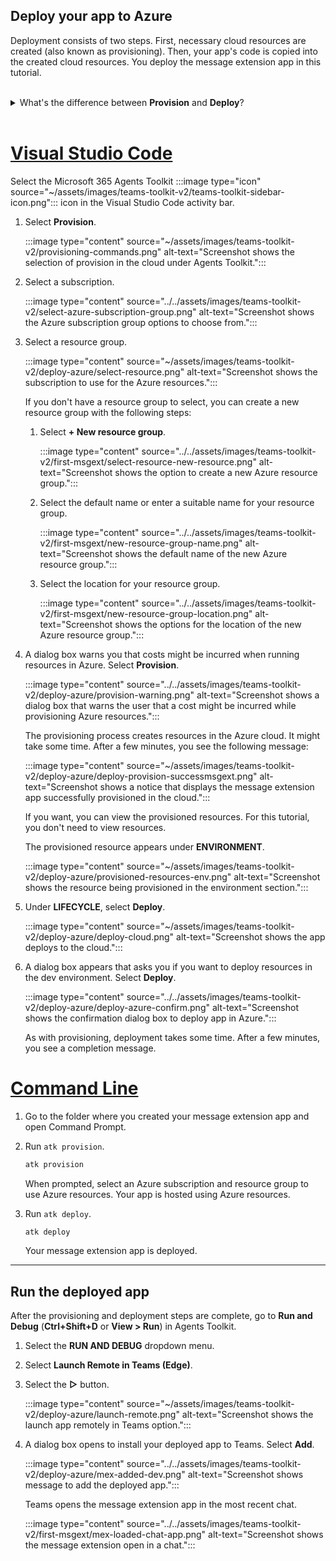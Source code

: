 ## Deploy your app to Azure

Deployment consists of two steps. First, necessary cloud resources are created (also known as provisioning). Then, your app's code is copied into the created cloud resources. You deploy the message extension app in this tutorial.
<br>
<br>
<details>
<summary>What's the difference between <b>Provision</b> and <b>Deploy</b>?</summary>
<br>
The <b>Provision</b> step creates resources in Azure and Microsoft 365 for your app, but no code (such as HTML, CSS, or JavaScript) is copied to the resources. The <b>Deploy</b> step copies the code for your app to the resources you created during the provision step. It's common to deploy multiple times without provisioning new resources. Since the provision step takes some time to complete, it's separate from the deployment step.
</details>
<br>

# [Visual Studio Code](#tab/vsc4)

Select the Microsoft 365 Agents Toolkit :::image type="icon" source="~/assets/images/teams-toolkit-v2/teams-toolkit-sidebar-icon.png"::: icon in the Visual Studio Code activity bar.

1. Select **Provision**.

   :::image type="content" source="~/assets/images/teams-toolkit-v2/provisioning-commands.png" alt-text="Screenshot shows the selection of provision in the cloud under Agents Toolkit.":::

1. Select a subscription.

   :::image type="content" source="../../assets/images/teams-toolkit-v2/select-azure-subscription-group.png" alt-text="Screenshot shows the Azure subscription group options to choose from.":::

1. Select a resource group.

   :::image type="content" source="~/assets/images/teams-toolkit-v2/deploy-azure/select-resource.png" alt-text="Screenshot shows the subscription to use for the Azure resources.":::

   If you don't have a resource group to select, you can create a new resource group with the following steps:

   1. Select **+ New resource group**.

      :::image type="content" source="../../assets/images/teams-toolkit-v2/first-msgext/select-resource-new-resource.png" alt-text="Screenshot shows the option to create a new Azure resource group.":::

   1. Select the default name or enter a suitable name for your resource group.

      :::image type="content" source="../../assets/images/teams-toolkit-v2/first-msgext/new-resource-group-name.png" alt-text="Screenshot shows the default name of the new Azure resource group.":::

   1. Select the location for your resource group.

      :::image type="content" source="../../assets/images/teams-toolkit-v2/first-msgext/new-resource-group-location.png" alt-text="Screenshot shows the options for the location of the new Azure resource group.":::

1. A dialog box warns you that costs might be incurred when running resources in Azure. Select **Provision**.

   :::image type="content" source="../../assets/images/teams-toolkit-v2/deploy-azure/provision-warning.png" alt-text="Screenshot shows a dialog box that warns the user that a cost might be incurred while provisioning Azure resources.":::

   The provisioning process creates resources in the Azure cloud. It might take some time. After a few minutes, you see the following message:

   :::image type="content" source="~/assets/images/teams-toolkit-v2/deploy-azure/deploy-provision-successmsgext.png" alt-text="Screenshot shows a notice that displays the message extension app successfully provisioned in the cloud.":::

   If you want, you can view the provisioned resources. For this tutorial, you don't need to view resources.

   The provisioned resource appears under **ENVIRONMENT**.

   :::image type="content" source="~/assets/images/teams-toolkit-v2/deploy-azure/provisioned-resources-env.png" alt-text="Screenshot shows the resource being provisioned in the environment section.":::

1. Under **LIFECYCLE**, select **Deploy**.

   :::image type="content" source="~/assets/images/teams-toolkit-v2/deploy-azure/deploy-cloud.png" alt-text="Screenshot shows the app deploys to the cloud.":::

1. A dialog box appears that asks you if you want to deploy resources in the dev environment. Select **Deploy**.

   :::image type="content" source="../../assets/images/teams-toolkit-v2/deploy-azure/deploy-azure-confirm.png" alt-text="Screenshot shows the confirmation dialog box to deploy app in Azure.":::

   As with provisioning, deployment takes some time. After a few minutes, you see a completion message.

# [Command Line](#tab/cli4)

1. Go to the folder where you created your message extension app and open Command Prompt.

1. Run `atk provision`.

   ``` bash
   atk provision
   ```

   When prompted, select an Azure subscription and resource group to use Azure resources. Your app is hosted using Azure resources.

1. Run `atk deploy`.

   ``` bash
   atk deploy
   ```

   Your message extension app is deployed.

---

## Run the deployed app

After the provisioning and deployment steps are complete, go to **Run and Debug** (**Ctrl+Shift+D** or **View > Run**) in Agents Toolkit.

1. Select the **RUN AND DEBUG** dropdown menu.
1. Select **Launch Remote in Teams (Edge)**.
1. Select the **▷** button.

   :::image type="content" source="~/assets/images/teams-toolkit-v2/deploy-azure/launch-remote.png" alt-text="Screenshot shows the launch app remotely in Teams option.":::

1. A dialog box opens to install your deployed app to Teams. Select **Add**.

   :::image type="content" source="../../assets/images/teams-toolkit-v2/deploy-azure/mex-added-dev.png" alt-text="Screenshot shows message to add the deployed app.":::

   Teams opens the message extension app in the most recent chat.

   :::image type="content" source="../../assets/images/teams-toolkit-v2/first-msgext/mex-loaded-chat-app.png" alt-text="Screenshot shows the message extension open in a chat.":::
